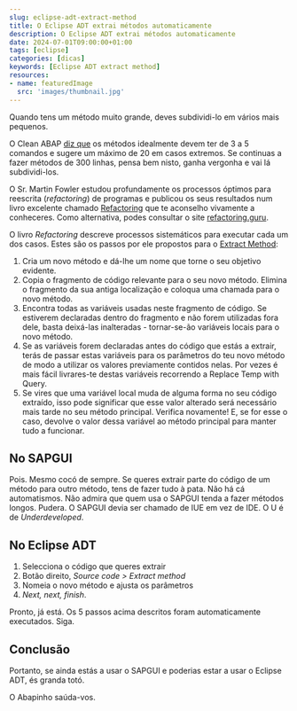 ```yaml
---
slug: eclipse-adt-extract-method
title: O Eclipse ADT extrai métodos automaticamente
description: O Eclipse ADT extrai métodos automaticamente
date: 2024-07-01T09:00:00+01:00
tags: [eclipse]
categories: [dicas]
keywords: [Eclipse ADT extract method]
resources:
- name: featuredImage
  src: 'images/thumbnail.jpg'
---
```


Quando tens um método muito grande, deves subdividi-lo em vários mais pequenos.

<!--more-->

O Clean ABAP [diz que][1] os métodos idealmente devem ter de 3 a 5 comandos e sugere um máximo de 20 em casos extremos. Se continuas a fazer métodos de 300 linhas, pensa bem nisto, ganha vergonha e vai lá subdividi-los.

O Sr. Martin Fowler estudou profundamente os processos óptimos para reescrita (_refactoring_) de programas e publicou os seus resultados num livro excelente chamado [Refactoring][2] que te aconselho vivamente a conheceres. Como alternativa, podes consultar o site [refactoring.guru][3].

O livro _Refactoring_ descreve processos sistemáticos para executar cada um dos casos. Estes são os passos por ele propostos para o [Extract Method][4]:

1. Cria um novo método e dá-lhe um nome que torne o seu objetivo evidente.
2. Copia o fragmento de código relevante para o seu novo método. Elimina o fragmento da sua antiga localização e coloqua uma chamada para o novo método.
3.  Encontra todas as variáveis usadas neste fragmento de código. Se estiverem declaradas dentro do fragmento e não forem utilizadas fora dele, basta deixá-las inalteradas - tornar-se-ão variáveis locais para o novo método.
4. Se as variáveis forem declaradas antes do código que estás a extrair, terás de passar estas variáveis para os parâmetros do teu novo método de modo a utilizar os valores previamente contidos nelas. Por vezes é mais fácil livrares-te destas variáveis recorrendo a Replace Temp with Query.
5.  Se vires que uma variável local muda de alguma forma no seu código extraído, isso pode significar que esse valor alterado será necessário mais tarde no seu método principal. Verifica novamente! E, se for esse o caso, devolve o valor dessa variável ao método principal para manter tudo a funcionar.

## No SAPGUI

Pois. Mesmo cocó de sempre. Se queres extrair parte do código de um método para outro método, tens de fazer tudo à pata. Não há cá automatismos. Não admira que quem usa o SAPGUI tenda a fazer métodos longos. Pudera. O SAPGUI devia ser chamado de IUE em vez de IDE. O U é de _Underdeveloped_.

## No Eclipse ADT

1. Selecciona o código que queres extrair
2. Botão direito, _Source code > Extract method_
3. Nomeia o novo método e ajusta os parâmetros
4. _Next, next, finish_.

Pronto, já está. Os 5 passos acima descritos foram automaticamente executados. Siga.

## Conclusão

Portanto, se ainda estás a usar o SAPGUI e poderias estar a usar o Eclipse ADT, és granda totó.

O Abapinho saúda-vos.

[1]: <https://github.com/SAP/styleguides/blob/main/clean-abap/CleanABAP.md#keep-methods-small>
[2]: <https://martinfowler.com/books/refactoring.html>
[3]: <https://refactoring.guru>
[4]: <https://refactoring.guru/extract-method>

